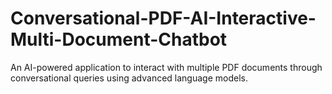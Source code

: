 # Conversational-PDF-AI-Interactive-Multi-Document-Chatbot
An AI-powered application to interact with multiple PDF documents through conversational queries using advanced language models.
